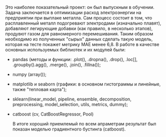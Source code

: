 Это наиболее показательный проект: он был выпускным в обучении. Задача заключается в оптимизации расход электроэнергии на предприятии при выплаке металла. Сам процесс состоит в том, что расплавленный металл подогревают электродами (изначально плавят), добавляют легирующие добавки (как правило, в несколько этапов), продувют газом для равномерного перемешивания. Таким образом необходимо из полученных "сырых" данных сделать такую модель, которая на тесте покажет метрику MAE менее 6,8. В работе в качестве основных используемых библиотек и их модулей были:
- pandas (методы и функции: .plot(), .dropna(), .drop(), .loc[], .groupby().agg(), .merge(), .join(), .fillna());
- numpy (array());
- matplotlib и seaborn (графики: в основном гистограммы и линейные, также "тепловая карта");
- sklearn(linear_model, pipeline, ensemble, decomposition, preprocessing, model_selection, utils, metrics, dummy);
- catboost (cv, CatBoostRegressor, Pool)

  В итоге хороший приемлемый по всем апраметрам результат был показан моделью градиентного бустинга (catboost).
